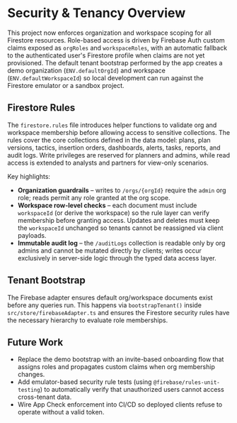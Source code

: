 # Security & Tenancy Overview

This project now enforces organization and workspace scoping for all Firestore
resources. Role-based access is driven by Firebase Auth custom claims exposed as
`orgRoles` and `workspaceRoles`, with an automatic fallback to the authenticated
user's Firestore profile when claims are not yet provisioned. The default
tenant bootstrap performed by the app creates a demo organization
(`ENV.defaultOrgId`) and workspace (`ENV.defaultWorkspaceId`) so local
development can run against the Firestore emulator or a sandbox project.

## Firestore Rules

The `firestore.rules` file introduces helper functions to validate org and
workspace membership before allowing access to sensitive collections. The rules
cover the core collections defined in the data model: plans, plan versions,
tactics, insertion orders, dashboards, alerts, tasks, reports, and audit logs.
Write privileges are reserved for planners and admins, while read access is
extended to analysts and partners for view-only scenarios.

Key highlights:

- **Organization guardrails** – writes to `/orgs/{orgId}` require the `admin`
  org role; reads permit any role granted at the org scope.
- **Workspace row-level checks** – each document must include `workspaceId`
  (or derive the workspace) so the rule layer can verify membership before
  granting access. Updates and deletes must keep the `workspaceId` unchanged so
  tenants cannot be reassigned via client payloads.
- **Immutable audit log** – the `/auditLogs` collection is readable only by org
  admins and cannot be mutated directly by clients; writes occur exclusively in
  server-side logic through the typed data access layer.

## Tenant Bootstrap

The Firebase adapter ensures default org/workspace documents exist before any
queries run. This happens via `bootstrapTenant()` inside
`src/store/firebaseAdapter.ts` and ensures the Firestore security rules have the
necessary hierarchy to evaluate role memberships.

## Future Work

- Replace the demo bootstrap with an invite-based onboarding flow that assigns
  roles and propagates custom claims when org membership changes.
- Add emulator-based security rule tests (using `@firebase/rules-unit-testing`)
  to automatically verify that unauthorized users cannot access cross-tenant
data.
- Wire App Check enforcement into CI/CD so deployed clients refuse to operate
  without a valid token.
